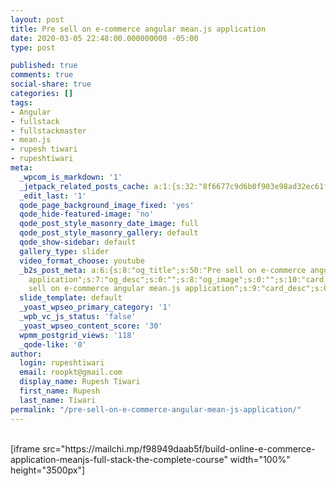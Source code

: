 ```yaml
---
layout: post
title: Pre sell on e-commerce angular mean.js application
date: 2020-03-05 22:48:00.000000000 -05:00
type: post

published: true
comments: true
social-share: true
categories: []
tags:
- Angular
- fullstack
- fullstackmaster
- mean.js
- rupesh tiwari
- rupeshtiwari
meta:
  _wpcom_is_markdown: '1'
  _jetpack_related_posts_cache: a:1:{s:32:"8f6677c9d6b0f903e98ad32ec61f8deb";a:2:{s:7:"expires";i:1601828106;s:7:"payload";a:3:{i:0;a:1:{s:2:"id";i:2912;}i:1;a:1:{s:2:"id";i:3465;}i:2;a:1:{s:2:"id";i:3345;}}}}
  _edit_last: '1'
  qode_page_background_image_fixed: 'yes'
  qode_hide-featured-image: 'no'
  qode_post_style_masonry_date_image: full
  qode_post_style_masonry_gallery: default
  qode_show-sidebar: default
  gallery_type: slider
  video_format_choose: youtube
  _b2s_post_meta: a:6:{s:8:"og_title";s:50:"Pre sell on e-commerce angular mean.js
    application";s:7:"og_desc";s:0:"";s:8:"og_image";s:0:"";s:10:"card_title";s:50:"Pre
    sell on e-commerce angular mean.js application";s:9:"card_desc";s:0:"";s:10:"card_image";s:0:"";}
  slide_template: default
  _yoast_wpseo_primary_category: '1'
  _wpb_vc_js_status: 'false'
  _yoast_wpseo_content_score: '30'
  wpmm_postgrid_views: '118'
  _qode-like: '0'
author:
  login: rupeshtiwari
  email: roopkt@gmail.com
  display_name: Rupesh Tiwari
  first_name: Rupesh
  last_name: Tiwari
permalink: "/pre-sell-on-e-commerce-angular-mean-js-application/"
---
```

<p><!-- wp:shortcode --><br />
 [iframe src="https://mailchi.mp/f98949daab5f/build-online-e-commerce-application-meanjs-full-stack-the-complete-course" width="100%" height="3500px"]<br />
<!-- /wp:shortcode --></p>
